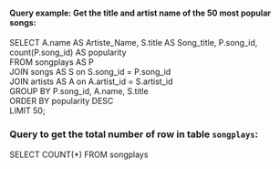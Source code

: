
#### Query example: Get the title and artist name of the 50 most popular songs: 

SELECT A.name AS Artiste_Name, S.title AS Song_title, P.song_id, count(P.song_id) AS popularity<br />
	FROM songplays AS P<br />
    JOIN songs AS S on S.song_id = P.song_id<br />
    JOIN artists AS A on A.artist_id = S.artist_id<br />
    GROUP BY P.song_id, A.name, S.title<br />
    ORDER BY popularity DESC<br />
LIMIT 50;<br />


### Query to get the total number of row in table `songplays`:
SELECT COUNT(*) FROM songplays<br />
